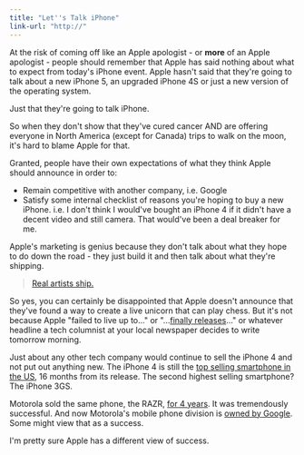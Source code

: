 ```yaml
---
title: "Let''s Talk iPhone"
link-url: "http://"
---
```

<p>At the risk of coming off like an Apple apologist - or <strong>more</strong> of an Apple apologist - people should remember that Apple has said nothing about what to expect from today's iPhone event. Apple hasn't said that they're going to talk about a new iPhone 5, an upgraded iPhone 4S or just a new version of the operating system.</p>
<p>Just that they're going to talk iPhone.</p>
<p>So when they don't show that they've cured cancer AND are offering everyone in North America (except for Canada) trips to walk on the moon, it's hard to blame Apple for that.</p>
<p>Granted, people have their own expectations of what they think Apple should announce in order to:</p>
<ul>
<li>Remain competitive with another company, i.e. Google</li>
<li>Satisfy some internal checklist of reasons you're hoping to buy a new iPhone. i.e. I don't think I would've bought an iPhone 4 if it didn't have a decent video and still camera. That would've been a deal breaker for me.</li>
</ul>
<p>Apple's marketing is genius because they don't talk about what they hope to do down the road - they just build it and then talk about what they're shipping. </p>
<blockquote><p><a href="http://www.folklore.org/StoryView.py?story=Real_Artists_Ship.txt">Real artists ship.</a></p></blockquote>
<p>So yes, you can certainly be disappointed that Apple doesn't announce that they've found a way to create a live unicorn that can play chess. But it's not because Apple "failed to live up to..." or "...<a href="http://www.pimpmysafari.com/items/finally-finally/">finally releases</a>..." or whatever headline a tech columnist at your local newspaper decides to write tomorrow morning.</p>
<p>Just about any other tech company would continue to sell the iPhone 4 and not put out anything new. The iPhone 4 is still the <a href="http://www.appleinsider.com/articles/11/09/06/iphone_4_remains_top_selling_us_smartphone_despite_growing_iphone_5_hype.html">top selling smartphone in the US</a>, 16 months from its release. The second highest selling smartphone? The iPhone 3GS.</p>
<p>Motorola sold the same phone, the RAZR, <a href="http://en.wikipedia.org/wiki/Motorola_RAZR">for 4 years</a>. It was tremendously successful. And now Motorola's mobile phone division is <a href="http://googleblog.blogspot.com/2011/08/supercharging-android-google-to-acquire.html">owned by Google</a>. Some might view that as a success.</p>
<p>I'm pretty sure Apple has a different view of success.</p>
